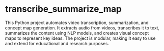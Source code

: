 # transcribe_summarize_map
This Python project automates video transcription, summarization, and concept map generation. It extracts audio from videos, transcribes it to text, summarizes the content using NLP models, and creates visual concept maps to represent key ideas. The project is modular, making it easy to use and extend for educational and research purposes.
